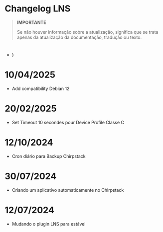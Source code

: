 # Changelog LNS

>**IMPORTANTE**
>
>Se não houver informação sobre a atualização, significa que se trata apenas da atualização da documentação, tradução ou texto.

# 

- )

# 10/04/2025

- Add compatibility Debian 12

# 20/02/2025

- Set Timeout 10 secondes pour Device Profile Classe C

# 12/10/2024

- Cron diário para Backup Chirpstack

# 30/07/2024

- Criando um aplicativo automaticamente no Chirpstack

# 12/07/2024

- Mudando o plugin LNS para estável